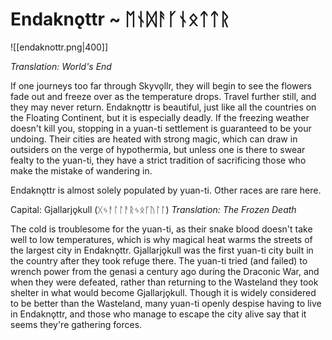 # Endaknǫttr ~ ᛖᚾᛞᚨᚴᚾᛟᛏᛏᚱ
![[endaknottr.png|400]]

*Translation: World's End*

If one journeys too far through Skyvǫllr, they will begin to see the flowers fade out and freeze over as the temperature drops. Travel further still, and they may never return. Endaknǫttr is beautiful, just like all the countries on the Floating Continent, but it is especially deadly. If the freezing weather doesn't kill you, stopping in a yuan-ti settlement is guaranteed to be your undoing. Their cities are heated with strong magic, which can draw in outsiders on the verge of hypothermia, but unless one is there to swear fealty to the yuan-ti, they have a strict tradition of sacrificing those who make the mistake of wandering in.

Endaknǫttr is almost solely populated by yuan-ti. Other races are rare here.

Capital: Gjallarjǫkull (ᚷᛃᚨᛚᛚᚨᚱᛃᛟᚴᚢᛚᛚ)
*Translation: The Frozen Death*

The cold is troublesome for the yuan-ti, as their snake blood doesn't take well to low temperatures, which is why magical heat warms the streets of the largest city in Endaknǫttr. Gjallarjǫkull was the first yuan-ti city built in the country after they took refuge there. The yuan-ti tried (and failed) to wrench power from the genasi a century ago during the Draconic War, and when they were defeated, rather than returning to the Wasteland they took shelter in what would become Gjallarjǫkull. Though it is widely considered to be better than the Wasteland, many yuan-ti openly despise having to live in Endaknǫttr, and those who manage to escape the city alive say that it seems they're gathering forces.